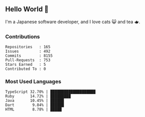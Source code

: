 ## Hello World 👋

I'm a Japanese software developer, and I love cats 😺 and tea 🫖.

### Contributions

    Repositories   : 165
    Issues         : 492
    Commits        : 8155
    Pull-Requests  : 753
    Stars Earned   : 5
    Contributed To : 0

### Most Used Languages

    TypeScript 32.70% | ████████████████████
    Ruby       14.72% | █████████
    Java       10.45% | ██████
    Dart        9.84% | ██████
    HTML        8.78% | █████
